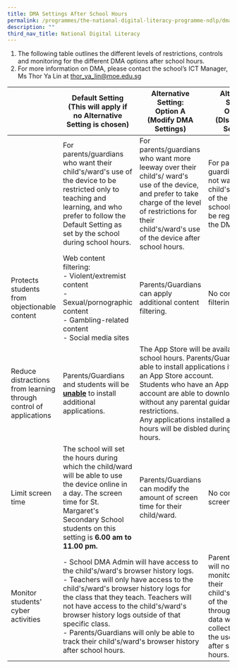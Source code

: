 ```yaml
---
title: DMA Settings After School Hours
permalink: /programmes/the-national-digital-literacy-programme-ndlp/dma-settings-after-school-hours/
description: ""
third_nav_title: National Digital Literacy
---
```

1.  The following table outlines the different levels of restrictions, controls and monitoring for the different DMA options after school hours.
2.  For more information on DMA, please contact the school’s ICT Manager, Ms Thor Ya Lin at [thor\_ya\_lin@moe.edu.sg](mailto:thor_ya_lin@moe.edu.sg)

<table>
<thead>
  <tr>
		<th></th>
    <th>Default Setting<br>(This will apply if no Alternative Setting is chosen)</th>
    <th>Alternative Setting:<br>Option A<br>(Modify DMA Settings)</th>
    <th>Alternative Setting:<br>Option B<br>(DIsable DMA Settings)</th>
    <th></th>
  </tr>
</thead>
<tbody>
  <tr>
    <td></td>
    <td>For parents/guardians who want their child's/ward's use of the device to be restricted only to teaching and learning, and who prefer to follow the Default Setting as set by the school during school hours. </td>
    <td>For parents/guardians who want more leeway over their child's/ ward's use of the device, and prefer to take charge of the level of restrictions for their child's/ward's use of the device after school hours. </td>
    <td>For parents/ guardians who do not want their child's/ward's use of the device after school hours to be regulated by the DMA at all.</td>
  </tr>
  <tr>
    <td>Protects students from objectionable content</td>
    <td>Web content filtering:<br>- Violent/extremist content<br>- Sexual/pornographic content<br>- Gambling-related content<br>- Social media sites</td>
    <td>Parents/Guardians can apply additional content filtering.</td>
    <td>No content filtering at all.</td>
  </tr>
  <tr>
    <td>Reduce distractions from learning through control of applications</td>
		<td>Parents/Guardians and students will be <u><b>unable</b></u> to install additional applications.</td>
    <td colspan="2">The App Store will be available after school hours. Parents/Guardians are able to install applications if they have an App Store account.<br>Students who have an App Store account are able to download apps without any parental guidance or restrictions.<br>Any applications installed after school hours will be disbled during school hours.</td>
  </tr>
  <tr>
    <td> Limit screen time</td>
    <td>The school will set the hours during which the child/ward will be able to use the device online in a day. The screen time for St. Margaret's Secondary School students on this setting is <b>6.00 am to 11.00 pm.</b> </td>
    <td>Parents/Guardians can modify the amount of screen time for their child/ward.</td>
    <td>No control over screen time. </td>
  </tr>
  <tr>
    <td>Monitor students' cyber activities</td>
    <td colspan="2">- School DMA Admin will have access to the child's/ward's browser history logs.<br>- Teachers will only have access to the child's/ward's browser history logs for the class that they teach. Teachers will not have access to the child's/ward's browser history logs outside of that specific class.<br>- Parents/Guardians will only be able to track their child's/ward's browser history after school hours.</td>
    <td>Parents/Guardians will not be able to monitor or control their child's/ward's use of the device through DMA. No data will be collected during the use of the PLD after school hours.  </td>
  </tr>
</tbody>
</table>